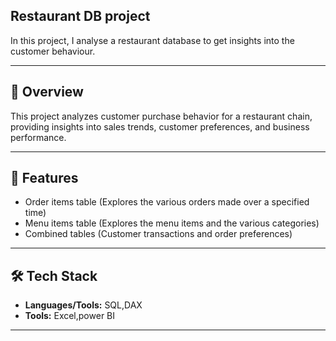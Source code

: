 ## Restaurant DB project

In this project, I analyse a restaurant database to get insights into the customer behaviour.

---

## 📖 Overview
This project analyzes customer purchase behavior for a restaurant chain, providing insights into sales trends, customer preferences, and business performance.

---

## 🔑 Features
- Order items table (Explores the various orders made over a specified time)
- Menu items table (Explores the menu items and the various categories)
- Combined tables (Customer transactions and order preferences)

---

## 🛠️ Tech Stack
- **Languages/Tools:** SQL,DAX
- **Tools:** Excel,power BI

---



